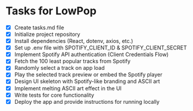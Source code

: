 # Tasks for LowPop

- [x] Create tasks.md file
- [x] Initialize project repository
- [x] Install dependencies (React, dotenv, axios, etc.)
- [x] Set up .env file with SPOTIFY_CLIENT_ID & SPOTIFY_CLIENT_SECRET
- [x] Implement Spotify API authentication (Client Credentials Flow)
- [x] Fetch the 100 least popular tracks from Spotify
- [x] Randomly select a track on app load
- [x] Play the selected track preview or embed the Spotify player
- [x] Design UI skeleton with Spotify-like branding and ASCII art
- [x] Implement melting ASCII art effect in the UI
- [x] Write tests for core functionality
- [x] Deploy the app and provide instructions for running locally 